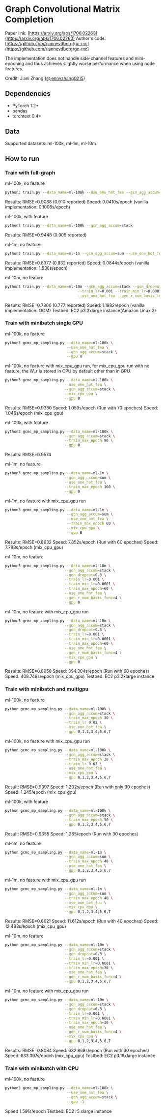 # Graph Convolutional Matrix Completion

Paper link: [https://arxiv.org/abs/1706.02263](https://arxiv.org/abs/1706.02263)
Author's code: [https://github.com/riannevdberg/gc-mc](https://github.com/riannevdberg/gc-mc)

The implementation does not handle side-channel features and mini-epoching and thus achieves
slightly worse performance when using node features.

Credit: Jiani Zhang ([@jennyzhang0215](https://github.com/jennyzhang0215))

## Dependencies
* PyTorch 1.2+
* pandas
* torchtext 0.4+

## Data

Supported datasets: ml-100k, ml-1m, ml-10m

## How to run
### Train with full-graph
ml-100k, no feature
```bash
python3 train.py --data_name=ml-100k --use_one_hot_fea --gcn_agg_accum=stack
```
Results: RMSE=0.9088 (0.910 reported)
Speed: 0.0410s/epoch (vanilla implementation: 0.1008s/epoch)

ml-100k, with feature
```bash
python3 train.py --data_name=ml-100k --gcn_agg_accum=stack
```
Results: RMSE=0.9448 (0.905 reported)

ml-1m, no feature
```bash
python3 train.py --data_name=ml-1m --gcn_agg_accum=sum --use_one_hot_fea
```
Results: RMSE=0.8377 (0.832 reported)
Speed: 0.0844s/epoch (vanilla implementation: 1.538s/epoch)

ml-10m, no feature
```bash
python3 train.py --data_name=ml-10m --gcn_agg_accum=stack --gcn_dropout=0.3 \
                                 --train_lr=0.001 --train_min_lr=0.0001 --train_max_iter=15000 \
                                 --use_one_hot_fea --gen_r_num_basis_func=4
```
Results: RMSE=0.7800 (0.777 reported)
Speed: 1.1982/epoch (vanilla implementation: OOM)
Testbed: EC2 p3.2xlarge instance(Amazon Linux 2)

### Train with minibatch single GPU
ml-100k, no feature
```bash
python3 gcmc_mp_sampling.py --data_name=ml-100k \
                            --use_one_hot_fea \
                            --gcn_agg_accum=stack \
                            --gpu 0

```
ml-100k, no feature with mix_cpu_gpu run, for mix_cpu_gpu run with no feature, the W_r is stored in CPU by default other than in GPU.
```bash
python3 gcmc_mp_sampling.py --data_name=ml-100k \
                           --use_one_hot_fea \
                           --gcn_agg_accum=stack \
                           --mix_cpu_gpu \
                           --gpu 0 
```
Results: RMSE=0.9380
Speed: 1.059s/epoch (Run with 70 epoches)
Speed: 1.046s/epoch (mix_cpu_gpu)

ml-100k, with feature
```bash
python3 gcmc_mp_sampling.py --data_name=ml-100k \
                           --gcn_agg_accum=stack \
                           --train_max_epoch 90 \
                           --gpu 0
```
Results: RMSE=0.9574

ml-1m, no feature
```bash
python3 gcmc_mp_sampling.py --data_name=ml-1m \
                           --gcn_agg_accum=sum \
                           --use_one_hot_fea \
                           --train_max_epoch 160 \
                           --gpu 0
```
ml-1m, no feature with mix_cpu_gpu run
```bash
python3 gcmc_mp_sampling.py --data_name=ml-1m \
                            --gcn_agg_accum=sum \
                            --use_one_hot_fea \
                            --train_max_epoch 60 \
                            --mix_cpu_gpu \
                            --gpu 0
```
Results: RMSE=0.8632
Speed: 7.852s/epoch (Run with 60 epoches)
Speed: 7.788s/epoch (mix_cpu_gpu)

ml-10m, no feature
```bash
python3 gcmc_mp_sampling.py --data_name=ml-10m \
                           --gcn_agg_accum=stack \
                           --gcn_dropout=0.3 \
                           --train_lr=0.001 \
                           --train_min_lr=0.0001 \
                           --train_max_epoch=60 \
                           --use_one_hot_fea \
                           --gen_r_num_basis_func=4 \
                           --gpu 0
```
ml-10m, no feature with mix_cpu_gpu run
```bash
python3 gcmc_mp_sampling.py --data_name=ml-10m \
                           --gcn_agg_accum=stack \
                           --gcn_dropout=0.3 \
                           --train_lr=0.001 \
                           --train_min_lr=0.0001 \
                           --train_max_epoch=60 \
                           --use_one_hot_fea \
                           --gen_r_num_basis_func=4 \
                           --mix_cpu_gpu \
                           --gpu 0
```
Results: RMSE=0.8050
Speed: 394.304s/epoch (Run with 60 epoches)
Speed: 408.749s/epoch (mix_cpu_gpu)
Testbed: EC2 p3.2xlarge instance

### Train with minibatch and multigpu
ml-100k, no feature
```bash
python gcmc_mp_sampling.py --data_name=ml-100k \
                           --gcn_agg_accum=stack \
                           --train_max_epoch 30 \
                           --train_lr 0.02 \
                           --use_one_hot_fea \
                           --gpu 0,1,2,3,4,5,6,7
```
ml-100k, no feature with mix_cpu_gpu run
```bash
python gcmc_mp_sampling.py --data_name=ml-100k \
                           --gcn_agg_accum=stack \
                           --train_max_epoch 30 \
                           --train_lr 0.02 \
                           --use_one_hot_fea \
                           --mix_cpu_gpu \
                           --gpu 0,1,2,3,4,5,6,7
```
Result: RMSE=0.9397
Speed: 1.202s/epoch (Run with only 30 epoches) 
Speed: 1.245/epoch (mix_cpu_gpu)

ml-100k, with feature
```bash
python gcmc_mp_sampling.py --data_name=ml-100k \
                           --gcn_agg_accum=stack \
                           --train_max_epoch 30 \
                           --gpu 0,1,2,3,4,5,6,7
```
Result: RMSE=0.9655
Speed:  1.265/epoch (Run with 30 epoches)

ml-1m, no feature
```bash
python gcmc_mp_sampling.py --data_name=ml-1m \
                           --gcn_agg_accum=sum \
                           --train_max_epoch 40 \
                           --use_one_hot_fea \
                           --gpu 0,1,2,3,4,5,6,7
```
ml-1m, no feature with mix_cpu_gpu run
```bash
python gcmc_mp_sampling.py --data_name=ml-1m \
                           --gcn_agg_accum=sum \
                           --train_max_epoch 40 \
                           --use_one_hot_fea \
                           --mix_cpu_gpu \
                           --gpu 0,1,2,3,4,5,6,7
```
Results: RMSE=0.8621
Speed: 11.612s/epoch (Run with 40 epoches)
Speed: 12.483s/epoch (mix_cpu_gpu)

ml-10m, no feature
```bash
python gcmc_mp_sampling.py --data_name=ml-10m \
                           --gcn_agg_accum=stack \
                           --gcn_dropout=0.3 \
                           --train_lr=0.001 \
                           --train_min_lr=0.0001 \
                           --train_max_epoch=30 \
                           --use_one_hot_fea \
                           --gen_r_num_basis_func=4 \
                           --gpu 0,1,2,3,4,5,6,7
```
ml-10m, no feature with mix_cpu_gpu run
```bash
python gcmc_mp_sampling.py --data_name=ml-10m \
                           --gcn_agg_accum=stack \
                           --gcn_dropout=0.3 \
                           --train_lr=0.001 \
                           --train_min_lr=0.0001 \
                           --train_max_epoch=30 \
                           --use_one_hot_fea \
                           --gen_r_num_basis_func=4 \
                           --mix_cpu_gpu \
                           --gpu 0,1,2,3,4,5,6,7
```
Results: RMSE=0.8084
Speed: 632.868s/epoch (Run with 30 epoches)
Speed: 633.397s/epoch (mix_cpu_gpu)
Testbed: EC2 p3.16xlarge instance

### Train with minibatch with CPU
ml-100k, no feature
```bash
python3 gcmc_mp_sampling.py --data_name=ml-100k \
                            --use_one_hot_fea \
                            --gcn_agg_accum=stack \
                            --gpu -1
```
Speed 1.591s/epoch
Testbed: EC2 r5.xlarge instance
